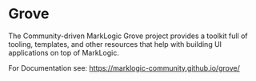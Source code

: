 # Grove

The Community-driven MarkLogic Grove project provides a toolkit full of tooling, templates, and other resources that help with building UI applications on top of MarkLogic.

For Documentation see: https://marklogic-community.github.io/grove/
